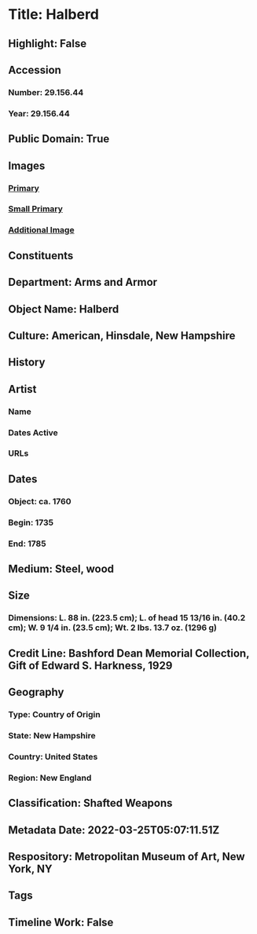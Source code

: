 # Title: Halberd
## Highlight: False
## Accession
### Number: 29.156.44
### Year: 29.156.44
## Public Domain: True
## Images
### [Primary](https://images.metmuseum.org/CRDImages/aa/original/29.156.44_001jan2015.jpg)
### [Small Primary](https://images.metmuseum.org/CRDImages/aa/web-large/29.156.44_001jan2015.jpg)
### [Additional Image](https://images.metmuseum.org/CRDImages/aa/original/29.156.44_004jan2015.jpg)
## Constituents
## Department: Arms and Armor
## Object Name: Halberd
## Culture: American, Hinsdale, New Hampshire
## History
## Artist
### Name
### Dates Active
### URLs
## Dates
### Object: ca. 1760
### Begin: 1735
### End: 1785
## Medium: Steel, wood
## Size
### Dimensions: L. 88 in. (223.5 cm); L. of head 15 13/16 in. (40.2 cm); W. 9 1/4 in. (23.5 cm); Wt. 2 lbs. 13.7 oz. (1296 g)
## Credit Line: Bashford Dean Memorial Collection, Gift of Edward S. Harkness, 1929
## Geography
### Type: Country of Origin
### State: New Hampshire
### Country: United States
### Region: New England
## Classification: Shafted Weapons
## Metadata Date: 2022-03-25T05:07:11.51Z
## Respository: Metropolitan Museum of Art, New York, NY
## Tags
## Timeline Work: False
